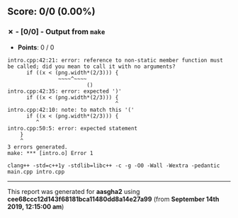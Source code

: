 


## Score: 0/0 (0.00%)


### ✗ - [0/0] - Output from `make`

- **Points**: 0 / 0

```
intro.cpp:42:21: error: reference to non-static member function must be called; did you mean to call it with no arguments?
      if ((x < (png.width*(2/3))) {
                ~~~~^~~~~
                         ()
intro.cpp:42:35: error: expected ')'
      if ((x < (png.width*(2/3))) {
                                  ^
intro.cpp:42:10: note: to match this '('
      if ((x < (png.width*(2/3))) {
         ^
intro.cpp:50:5: error: expected statement
    }
    ^
3 errors generated.
make: *** [intro.o] Error 1

```
```
clang++ -std=c++1y -stdlib=libc++ -c -g -O0 -Wall -Wextra -pedantic main.cpp intro.cpp

```


---

This report was generated for **aasgha2** using **cee68ccc12d143f68181bca11480dd8a14e27a99** (from **September 14th 2019, 12:15:00 am**)
